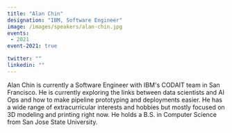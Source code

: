 ```yaml
---
title: "Alan Chin"
designation: "IBM, Software Engineer"
image: /images/speakers/alan-chin.jpg
events:
 - 2021
event-2021: true

twitter: ""
linkedin: ""
---
```


Alan Chin is currently a Software Engineer with IBM's CODAIT team in San Francisco. He is currently exploring the links between data scientists and AI Ops and how to make pipeline prototyping and deployments easier. He has a wide range of extracurricular interests and hobbies but mostly focused on 3D modeling and printing right now. He holds a B.S. in Computer Science from San Jose State University.